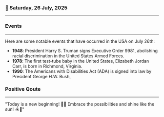 ### 📅 Saturday, 26 July, 2025
------
### Events
------
Here are some notable events that have occurred in the USA on July 26th:

- **1948**: President Harry S. Truman signs Executive Order 9981, abolishing racial discrimination in the United States Armed Forces.
- **1978**: The first test-tube baby in the United States, Elizabeth Jordan Carr, is born in Richmond, Virginia.
- **1990**: The Americans with Disabilities Act (ADA) is signed into law by President George H.W. Bush,
### Positive Qoute
------
"Today is a new beginning! 🌟✨ Embrace the possibilities and shine like the sun! ☀️🌈"
